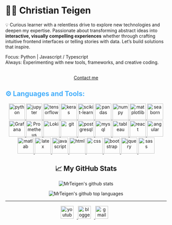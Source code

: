 <!-- First Section -->
<h1>👨‍💻 Christian Teigen</h1>

<p align:"center">
    💡 Curious learner with a relentless drive to explore new technologies and deepen my expertise. Passionate about transforming abstract ideas into <b>interactive, visually compelling experiences</b> whether through crafting intuitive frontend interfaces or telling stories with data. Let’s build solutions that inspire.

Focus: Python | Javascript / Typescript
<br>
Always: Experimenting with new tools, frameworks, and creative coding.
<br>
<br>
<div align="center">
<a href="mailto:christianteigen94@gmail.com" target="_blank">
    <p>Contact me</p>
</a>
</div>
</p>
<!-- End First Section -->

<!-- Second Section -->
<h2 style="color: #44AEFB">⚙️ Languages and Tools:</h2>

<div align="center">
<a href="https://www.python.org/" target="blank_" rel="noreferrer">
    <img src="https://www.vectorlogo.zone/logos/python/python-icon.svg" alt="python" width="50px" height="50px"/>
</a>
<a href="https://jupyter.org/" target="blank_" rel="noreferrer">
    <img src="https://www.vectorlogo.zone/logos/jupyter/jupyter-icon.svg" alt="jupyter" width="50px" height="50px"/>
</a>
<a href="https://www.tensorflow.org/" target="blank_" rel="noreferrer">
    <img src="https://www.vectorlogo.zone/logos/tensorflow/tensorflow-icon.svg" alt="tensorflow" width="50px" height="50px"/>
</a>
<a href="https://keras.io/" target="blank_" rel="noreferrer">
    <img src="https://upload.wikimedia.org/wikipedia/commons/thumb/a/ae/Keras_logo.svg/1200px-Keras_logo.svg.png" alt="keras" width="50px" height="50px"/>
</a>
<a href="https://scikit-learn.org/stable/" target="blank_" rel="noreferrer">
    <img src="https://upload.wikimedia.org/wikipedia/commons/thumb/0/05/Scikit_learn_logo_small.svg/1200px-Scikit_learn_logo_small.svg.png" alt="scikit-learn" height="50px"/>
</a>
<a href="https://pandas.pydata.org/" target="blank_" rel="noreferrer">
    <img src="https://upload.wikimedia.org/wikipedia/commons/thumb/2/22/Pandas_mark.svg/274px-Pandas_mark.svg.png" alt="pandas" height="50px"/>
</a>
<a href="https://numpy.org/" target="blank_" rel="noreferrer">
    <img src="https://www.pythontutorial.net/wp-content/uploads/2022/08/numpy-tutorial.svg" alt="numpy" width="50px" height="50px"/>
</a>
<a href="https://matplotlib.org/" target="blank_" rel="noreferrer">
    <img src="https://upload.wikimedia.org/wikipedia/commons/thumb/8/84/Matplotlib_icon.svg/1200px-Matplotlib_icon.svg.png" alt="matplotlib" height="50px"/>
</a>
<a href="https://seaborn.pydata.org/" target="blank_" rel="noreferrer">
    <img src="https://miro.medium.com/v2/resize:fit:819/1*5VKgpRUCInBKmWBXFvSvvA.png" alt="seaborn" height="50px"/>
</a>
<a href="https://grafana.com" target="blank_" rel="noreferrer">
    <img src="https://werusys.de/wp-content/uploads/2022/11/Grafana_logo.svg.png" alt="Grafana" height="50px"/>
</a>
<a href="https://prometheus.io" target="blank_" rel="noreferrer">
    <img src="https://i.pinimg.com/originals/cc/c3/81/ccc3816099ebc2d42ba538bf747b8918.png" alt="Prometheus" height="50px"/>
</a>
<a href="https://grafana.com/oss/loki/" target="blank_" rel="noreferrer">
    <img src="https://www.startpage.com/av/proxy-image?piurl=https%3A%2F%2Ffiles.readme.io%2Fe5e1b43-grafana-loki.png&sp=1747249768T3e63f13f11e83c39e0a696e9c3e5003ea3d79a0b068b8ee0999003cfdd454c7e" alt="Loki" height="50px"/>
</a>
<a href="https://git-scm.com/" target="blank_" rel="noreferrer">
    <img src="https://www.vectorlogo.zone/logos/git-scm/git-scm-icon.svg" alt="git" width="50px" height="50px"/>
</a>
<a href="https://www.postgresql.org/" target="blank_" rel="noreferrer">
    <img src="https://www.vectorlogo.zone/logos/postgresql/postgresql-icon.svg" alt="postgresql" width="50px" height="50px"/>
</a>
<a href="https://www.mysql.com/" target="blank_" rel="noreferrer">
    <img src="https://www.vectorlogo.zone/logos/mysql/mysql-icon.svg" alt="mysql" width="50px" height="50px"/>
</a>
<a href="https://www.tableau.com/" target="blank_" rel="noreferrer">
    <img src="https://audienceview.com/wp-content/uploads/sites/2/2024/03/Tableau-Logo.png" alt="tableau"height="50px"/>
</a>
<a href="https://react.dev" target="blank_" rel="noreferrer">
    <img src="https://cdn.freebiesupply.com/logos/large/2x/react-1-logo-png-transparent.png" alt="react" width="50px" height="50px"/>
</a>
<a href="https://angular.dev" target="blank_" rel="noreferrer">
    <img src="https://brandslogos.com/wp-content/uploads/images/large/angular-logo.png" alt="angular" width="50px" height="50px"/>
</a>
<a href="https://www.mathworks.com/products/matlab.html" target="blank_" rel="noreferrer">
    <img src="https://upload.wikimedia.org/wikipedia/commons/2/21/Matlab_Logo.png" alt="matlab" width="50px" height="50px"/>
</a>
<a href="https://www.latex-project.org/" target="blank_" rel="noreferrer">
    <img src="https://img.icons8.com/color/512/latex.png" alt="latex" width="50px" height="50px"/>
</a>
<a href="https://developer.mozilla.org/en-US/docs/Web/JavaScript" target="blank_" rel="noreferrer">
    <img src="https://upload.wikimedia.org/wikipedia/commons/6/6a/JavaScript-logo.png" alt="javascript" width="50px" height="50px"/>
</a>
<a href="https://www.w3schools.com/html/" target="blank_" rel="noreferrer">
    <img src="https://upload.wikimedia.org/wikipedia/commons/thumb/3/38/HTML5_Badge.svg/800px-HTML5_Badge.svg.png" alt="html" width="50px" height="50px"/>
</a>
<a href="https://www.w3schools.com/css/" target="blank_" rel="noreferrer">
    <img src="https://upload.wikimedia.org/wikipedia/commons/thumb/6/62/CSS3_logo.svg/800px-CSS3_logo.svg.png" alt="css" width="50px" height="50px"/>
</a>
<a href="https://getbootstrap.com/" target="blank_" rel="noreferrer">
    <img src="https://upload.wikimedia.org/wikipedia/commons/thumb/b/b2/Bootstrap_logo.svg/1200px-Bootstrap_logo.svg.png" alt="bootstrap" width="50px" height="50px"/>
</a>
<a href="https://jquery.com/" target="blank_" rel="noreferrer">
    <img src="https://avatars.githubusercontent.com/u/70142?s=280&v=4" alt="jquery" width="50px" height="50px"/>
</a>
<a href="https://sass-lang.com/" target="blank_" rel="noreferrer">
    <img src="https://upload.wikimedia.org/wikipedia/commons/thumb/9/96/Sass_Logo_Color.svg/1200px-Sass_Logo_Color.svg.png" alt="sass" width="50px" height="50px"/>
</a>
</div>

<!-- End Second Section -->

<!-- Third Section -->
<h2 align="center">📈 My GitHub Stats</h2>

<p align="center">
<img src="https://github-readme-stats.vercel.app/api?username=MrTeigen&hide=stars,issues,contribs&show_icons=true)" alt="MrTeigen's github stats" />
</p>
<p align="center">
<img src="https://github-readme-stats.vercel.app/api/top-langs/?username=MrTeigen&layout=compact&hide=html,css" alt="MrTeigen's github top languages" />
</p>

---

<div class="footer" align="center" style="margin:15px;">
    <a href="https://www.christianteigen.com/" target="_blank">
        <img  style="margin:0 10px 10px 0;" src="https://christianteigen.com/Logo/Logo%20Christian%20Teigen%20-%20black%20on%20white_2.png" alt="youtube" width="40px"/>
    </a>
    <a href="https://www.freecodecamp.org/Christian_Teigen" target="_blank">
        <img style="margin:0 10px 10px 0;" src="https://design-style-guide.freecodecamp.org/downloads/fcc_primary_small.jpg" alt="blogger" height="40px"/>
    </a>
    <a href="mailto:christianteigen94@gmail.com" target="_blank">
        <img style="margin:0 10px 10px 0;" src="https://user-images.githubusercontent.com/78341798/194531383-ddb2b774-5bb9-491c-b601-4a4a7d9792fb.svg" alt="gmail" width="40px"/>
    </a>
</div>

<!-- End Third Section -->
